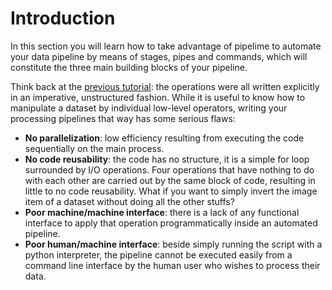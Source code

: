 # Introduction

In this section you will learn how to take advantage of pipelime to automate your data pipeline by means of stages, pipes and commands, which will constitute the three main building blocks of your pipeline.

Think back at the [previous tutorial](../sequences/sequences.md): the operations were all written explicitly in an imperative, unstructured fashion. While it is useful to know how to manipulate a dataset by individual low-level operators, writing your processing pipelines that way has some serious flaws:
- **No parallelization**: low efficiency resulting from executing the code sequentially on the main process.
- **No code reusability**: the code has no structure, it is a simple for loop surrounded by I/O operations. Four operations that have nothing to do with each other are carried out by the same block of code, resulting in little to no code reusability. What if you want to simply invert the image item of a dataset without doing all the other stuffs?
- **Poor machine/machine interface**: there is a lack of any functional interface to apply that operation programmatically inside an automated pipeline.
- **Poor human/machine interface**: beside simply running the script with a python interpreter, the pipeline cannot be executed easily from a command line interface by the human user who wishes to process their data.
